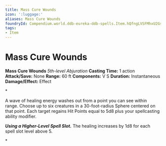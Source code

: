 ```yaml
---
title: Mass Cure Wounds
icon: ':luggage:'
aliases: Mass Cure Wounds
foundryId: Compendium.world.ddb-eureka-ddb-spells.Item.hQfngLVSFMhxU2Gs
tags:
- Item
---
```


# Mass Cure Wounds

**Mass Cure Wounds**
_5th-level Abjuration_
**Casting Time:** 1 action
**Attack/Save:** None
**Range:** 60 ft
**Components:** V S
**Duration:** Instantaneous
**Damage/Effect:** Effect

*<p>A wave of healing energy washes out from a point you can see within range. Choose up to six creatures in a 30-foot-radius Sphere centered on that point. Each target regains Hit Points equal to 5d8 plus your spellcasting ability modifier.

***Using a Higher-Level Spell Slot.*** The healing increases by 1d8 for each spell slot level above 5.</p>*